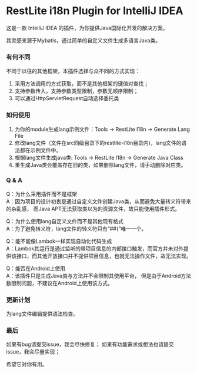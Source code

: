 # RestLite i18n Plugin for IntelliJ IDEA

这是一款 IntelliJ IDEA 的插件，为你提供Java国际化开发的解决方案。

其灵感来源于Mybatis，通过简单的自定义文件生成多语言Java类。

### 有何不同
不同于以往的其他框架，本插件选择与众不同的方式实现：
1. 采用方法调用的方式获取，而不是其他框架的键值对查找；
2. 支持参数传入，支持参数类型限制，参数无顺序限制；
3. 可以通过HttpServletRequest自动选择委托类

### 如何使用
1. 为你的module生成lang示例文件：Tools → RestLite I18n → Generate Lang File
2. 修改lang文件（文件在src同级目录下的restlite-i18n目录内)，lang文件的语法都在示例文件中。
3. 根据lang文件生成java类: Tools → RestLite I18n → Generate Java Class
4. 重生成Java类会覆盖存在旧的类，如果删除lang文件，请手动删除对应类。

### Q & A
Q：为什么采用插件而不是框架  
A：因为项目的设计初衷是通过自定义文件创建Java类，从而避免大量转义符带来的杂乱感， 而Java APT无法获取类以为的资源文件，故只能使用插件形式。

Q：为什么使用lang自定义文件而不是其他现有格式  
A：为了避免转义符，lang文件的转义符只有“##{”唯一一个。

Q：能不能像Lambok一样实现自动化代码生成  
A：Lambok其运行是通过监听的带项目信息的内部接口触发，而官方并未对外提供该接口，而其他开放接口并不提供项目信息，也就无法操作文件，故无法实现。

Q：能否在Android上使用  
A：该插件只是生成Java类与方法并不会限制其使用平台， 但是由于Android方法数限制问题，不建议在Android上使用该方式。

### 更新计划
为lang文件编辑提供语法检查。

### 最后
如果有bug请提交issue，我会尽快修复；
如果有功能需求或想法也请提交issue，我会尽量实现；

希望它对你有用。